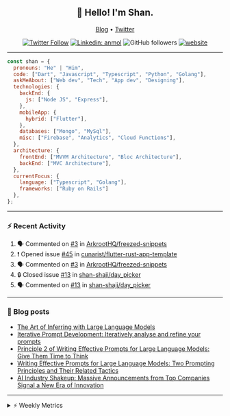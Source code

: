 <h2 align="center">👋 Hello! I'm Shan.</h2>
<p align="center">
  <a href="https://medium.com/feed/@shan-shaji">Blog</a> •
  <a href="https://twitter.com/intent/follow?screen_name=shan__shaji">Twitter</a>
</p>

<p align="center"><a href="https://twitter.com/intent/follow?screen_name=shan__shaji"><img src="https://img.shields.io/twitter/follow/shan__shaji?style=flat" alt="Twitter Follow"></a>
<a href="https://www.linkedin.com/in/shan-shaji/"><img src="https://img.shields.io/badge/shan-shaji?style=flat-square&amp;logo=Linkedin&amp;logoColor=white&amp;link=https://www.linkedin.com/in/shan-shaji/" alt="Linkedin: anmol"></a>
<img src="https://img.shields.io/github/followers/shan-shaji?label=Follow&amp;style=social" alt="GitHub followers">
<a href="http://shan-shaji.github.io/"><img src="https://img.shields.io/badge/Website-46a2f1.svg?&amp;style=flat-square&amp;logo=Google-Chrome&amp;logoColor=white&amp;link=http://shan-shaji.github.io/" alt="website"></a></p>

<hr>

```javascript
const shan = {
  pronouns: "He" | "Him",
  code: ["Dart", "Javascript", "Typescript", "Python", "Golang"],
  askMeAbout: ["Web dev", "Tech", "App dev", "Designing"],
  technologies: {
    backEnd: {
      js: ["Node JS", "Express"],
    },
    mobileApp: {
      hybrid: ["Flutter"],
    },
    databases: ["Mongo", "MySql"],
    misc: ["Firebase", "Analytics", "Cloud Functions"],
  },
  architecture: {
    frontEnd: ["MVVM Architecture", "Bloc Architecture"],
    backEnd: ["MVC Architecture"],
  },
  currentFocus: {
    language: ["Typescript", "Golang"],
    frameworks: ["Ruby on Rails"]
  },
};
```

---

### ⚡ Recent Activity

<!--START_SECTION:activity-->
1. 🗣 Commented on [#3](https://github.com/ArkrootHQ/freezed-snippets/issues/3) in [ArkrootHQ/freezed-snippets](https://github.com/ArkrootHQ/freezed-snippets)
2. ❗ Opened issue [#45](https://github.com/cunarist/flutter-rust-app-template/issues/45) in [cunarist/flutter-rust-app-template](https://github.com/cunarist/flutter-rust-app-template)
3. 🗣 Commented on [#3](https://github.com/ArkrootHQ/freezed-snippets/issues/3) in [ArkrootHQ/freezed-snippets](https://github.com/ArkrootHQ/freezed-snippets)
4. 🔒 Closed issue [#13](https://github.com/shan-shaji/day_picker/issues/13) in [shan-shaji/day_picker](https://github.com/shan-shaji/day_picker)
5. 🗣 Commented on [#13](https://github.com/shan-shaji/day_picker/issues/13) in [shan-shaji/day_picker](https://github.com/shan-shaji/day_picker)
<!--END_SECTION:activity-->

---

### 📕 Blog posts

<!-- BLOG-POST-LIST:START -->
- [The Art of Inferring with Large Language Models](https://dev.to/arkroot/the-art-of-inferring-with-large-language-models-243m)
- [Iterative Prompt Development: Iteratively analyse and refine your prompts](https://dev.to/arkroot/iterative-prompt-development-iteratively-analyse-and-refine-your-prompts-3ibl)
- [Principle 2 of Writing Effective Prompts for Large Language Models: Give Them Time to Think](https://dev.to/arkroot/principle-2-of-writing-effective-prompts-for-large-language-models-give-them-time-to-think-25j3)
- [Writing Effective Prompts for Large Language Models: Two Prompting Principles and Their Related Tactics](https://dev.to/arkroot/writing-effective-prompts-for-large-language-models-two-prompting-principles-and-their-related-tactics-151a)
- [AI Industry Shakeup: Massive Announcements from Top Companies Signal a New Era of Innovation](https://dev.to/shanshaji/ai-industry-shakeup-massive-announcements-from-top-companies-signal-a-new-era-of-innovation-pj7)
<!-- BLOG-POST-LIST:END -->

<hr>
<details>
    <summary>⚡ Weekly Metrics</summary>
    <p>
    
<!--START_SECTION:waka-->
![Code Time](http://img.shields.io/badge/Code%20Time-2%2C276%20hrs%2032%20mins-blue)

![Profile Views](http://img.shields.io/badge/Profile%20Views-5-blue)

**🐱 My GitHub Data** 

> 📦 ? Used in GitHub's Storage 
 > 
> 🏆 415 Contributions in the Year 2023
 > 
> 💼 Opted to Hire
 > 
> 📜 139 Public Repositories 
 > 
> 🔑 0 Private Repositories 
 > 
**I'm a Night 🦉** 

```text
🌞 Morning                4541 commits        ███░░░░░░░░░░░░░░░░░░░░░░   11.59 % 
🌆 Daytime                10692 commits       ███████░░░░░░░░░░░░░░░░░░   27.29 % 
🌃 Evening                17848 commits       ███████████░░░░░░░░░░░░░░   45.55 % 
🌙 Night                  6103 commits        ████░░░░░░░░░░░░░░░░░░░░░   15.58 % 
```
📅 **I'm Most Productive on Thursday** 

```text
Monday                   5605 commits        ████░░░░░░░░░░░░░░░░░░░░░   14.30 % 
Tuesday                  6310 commits        ████░░░░░░░░░░░░░░░░░░░░░   16.10 % 
Wednesday                4903 commits        ███░░░░░░░░░░░░░░░░░░░░░░   12.51 % 
Thursday                 8200 commits        █████░░░░░░░░░░░░░░░░░░░░   20.93 % 
Friday                   6783 commits        ████░░░░░░░░░░░░░░░░░░░░░   17.31 % 
Saturday                 3609 commits        ██░░░░░░░░░░░░░░░░░░░░░░░   09.21 % 
Sunday                   3774 commits        ██░░░░░░░░░░░░░░░░░░░░░░░   09.63 % 
```


📊 **This Week I Spent My Time On** 

```text
🕑︎ Time Zone: Asia/Kolkata

💬 Programming Languages: 
Dart                     18 hrs 13 mins      ██████████████████░░░░░░░   70.99 % 
PHP                      2 hrs 13 mins       ██░░░░░░░░░░░░░░░░░░░░░░░   08.64 % 
Kotlin                   1 hr 13 mins        █░░░░░░░░░░░░░░░░░░░░░░░░   04.77 % 
Bash                     1 hr 3 mins         █░░░░░░░░░░░░░░░░░░░░░░░░   04.14 % 
YAML                     48 mins             █░░░░░░░░░░░░░░░░░░░░░░░░   03.15 % 

🔥 Editors: 
Android Studio           22 hrs 28 mins      ██████████████████████░░░   87.51 % 
VS Code                  3 hrs 12 mins       ███░░░░░░░░░░░░░░░░░░░░░░   12.49 % 

🐱‍💻 Projects: 
turbo-flutter            21 hrs 8 mins       █████████████████████░░░░   82.30 % 
homeday-functions        2 hrs 11 mins       ██░░░░░░░░░░░░░░░░░░░░░░░   08.56 % 
idp-android-sdk-artifacts1 hr 18 mins        █░░░░░░░░░░░░░░░░░░░░░░░░   05.08 % 
homeday                  58 mins             █░░░░░░░░░░░░░░░░░░░░░░░░   03.82 % 
3.7.12                   2 mins              ░░░░░░░░░░░░░░░░░░░░░░░░░   00.13 % 

💻 Operating System: 
Mac                      25 hrs 40 mins      █████████████████████████   100.00 % 
```

**I Mostly Code in Dart** 

```text
Dart                     55 repos            ████████████░░░░░░░░░░░░░   46.61 % 
TypeScript               5 repos             █░░░░░░░░░░░░░░░░░░░░░░░░   04.24 % 
Python                   5 repos             █░░░░░░░░░░░░░░░░░░░░░░░░   04.24 % 
Ruby                     3 repos             █░░░░░░░░░░░░░░░░░░░░░░░░   02.54 % 
Shell                    1 repo              ░░░░░░░░░░░░░░░░░░░░░░░░░   00.85 % 
```




 Last Updated on 26/06/2023 18:53:02 UTC
<!--END_SECTION:waka-->

</p>
 </details>
